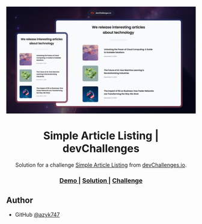 ![Thumbnail for the Simple Article Listing coding challenge](./thumbnail.jpg)

<h1 align="center">Simple Article Listing | devChallenges</h1>

<div align="center">
   Solution for a challenge <a href="https://devchallenges.io/challenge/simple-article-listing" target="_blank">Simple Article Listing</a> from <a href="http://devchallenges.io" target="_blank">devChallenges.io</a>.
</div>

<div align="center">
  <h3>
    <a href="{https://your-demo-link.your-domain}">
      Demo
    </a>
    <span> | </span>
    <a href="{https://your-url-to-the-solution}">
      Solution
    </a>
    <span> | </span>
    <a href="https://devchallenges.io/challenge/simple-article-listing">
      Challenge
    </a>
  </h3>
</div>


## Author

- GitHub [@azyk747](https://github.com/azyk747)
